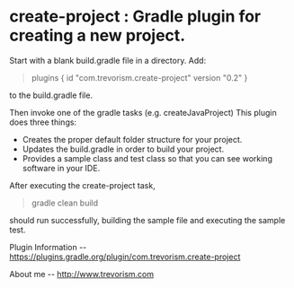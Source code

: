 # create-project : Gradle plugin for creating a new project.

Start with a blank build.gradle file in a directory. Add:

> plugins {
>    id "com.trevorism.create-project" version "0.2"
> }

to the build.gradle file.

Then invoke one of the gradle tasks (e.g. createJavaProject)
This plugin does three things:

* Creates the proper default folder structure for your project.
* Updates the build.gradle in order to build your project.
* Provides a sample class and test class so that you can see working software in your IDE.

After executing the create-project task,
> gradle clean build

should run successfully, building the sample file and executing the sample test.

Plugin Information -- https://plugins.gradle.org/plugin/com.trevorism.create-project

About me -- http://www.trevorism.com